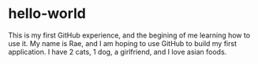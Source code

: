 # hello-world
This is my first GitHub experience, and the begining of me learning how to use it. 
My name is Rae, and I am hoping to use GitHub to build my first application. I have 2 cats, 1 dog, a girlfriend, and I love asian foods. 
